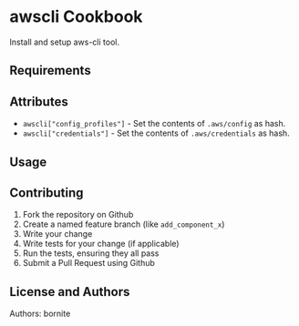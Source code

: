 awscli Cookbook
=============================

Install and setup aws-cli tool.

Requirements
------------

Attributes
----------
* `awscli["config_profiles"]` - Set the contents of `.aws/config` as hash.
* `awscli["credentials"]` - Set the contents of `.aws/credentials` as hash.

Usage
-----

Contributing
------------

1. Fork the repository on Github
2. Create a named feature branch (like `add_component_x`)
3. Write your change
4. Write tests for your change (if applicable)
5. Run the tests, ensuring they all pass
6. Submit a Pull Request using Github

License and Authors
-------------------
Authors: bornite
